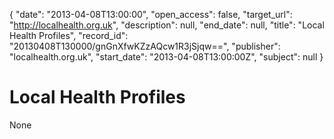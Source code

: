 {
  "date": "2013-04-08T13:00:00", 
  "open_access": false, 
  "target_url": "http://localhealth.org.uk", 
  "description": null, 
  "end_date": null, 
  "title": "Local Health Profiles", 
  "record_id": "20130408T130000/gnGnXfwKZzAQcw1R3jSjqw==", 
  "publisher": "localhealth.org.uk", 
  "start_date": "2013-04-08T13:00:00Z", 
  "subject": null
}

# Local Health Profiles

None